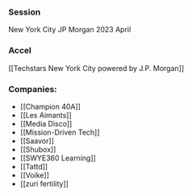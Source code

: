 
### Session
New York City JP Morgan 2023 April

### Accel
[[Techstars New York City powered by J.P. Morgan]]

### Companies:
- [[Champion 40A]]
- [[Les Aimants]]
- [[Media Disco]]
- [[Mission-Driven Tech]]
- [[Saavor]]
- [[Shubox]]
- [[SWYE360 Learning]]
- [[Tattd]]
- [[Voike]]
- [[zuri fertility]]


